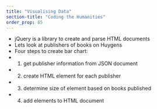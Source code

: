 ```yaml
---
title: "Visualising Data"
section-title: "Coding the Humanities"
order_prop: 85
---
```


+ jQuery is a library to create and parse HTML documents
+ Lets look at publishers of books on Huygens
+ Four steps to create bar chart:
+ 1) get publisher information from JSON document
+ 2) create HTML element for each publisher
+ 3) determine size of element based on books published
+ 4) add elements to HTML document



